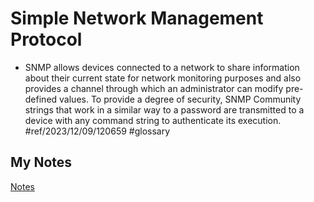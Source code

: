 # Simple Network Management Protocol
- SNMP allows devices connected to a network to share information about their current state for network monitoring purposes and also provides a channel through which an administrator can modify pre-defined values. To provide a degree of security, SNMP Community strings that work in a similar way to a password are transmitted to a device with any command string to authenticate its execution.  #ref/2023/12/09/120659 #glossary
## My Notes
[Notes](mynotes/simple-network-management-protocol-notes.md)
